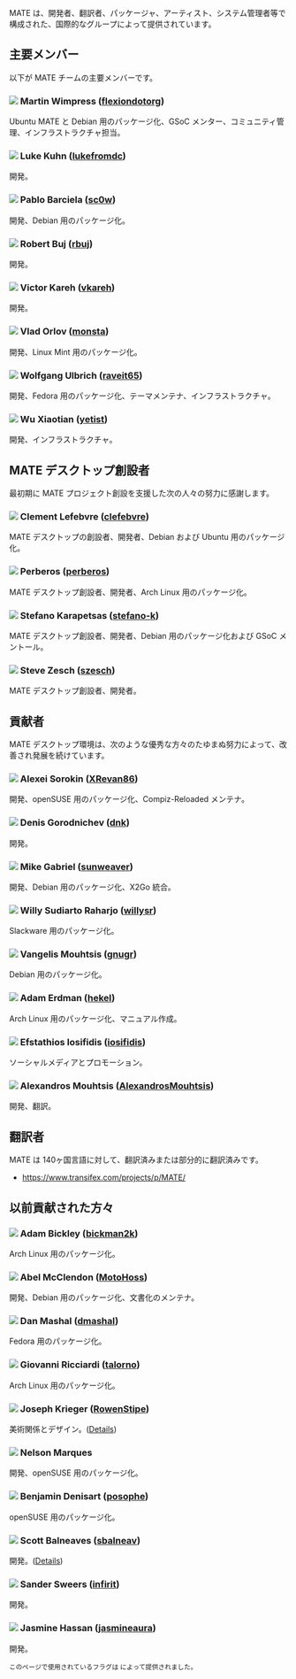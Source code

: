 <!--
.. link:
.. description:
.. tags:
.. date: 2011-12-05 07:25:21
.. title: チーム
.. slug: team
-->

MATE は、開発者、翻訳者、パッケージャ、アーティスト、システム管理者等で構成された、国際的なグループによって提供されています。

## 主要メンバー

以下が MATE チームの主要メンバーです。

### ![](/assets/img/flags/32/United%20Kingdom\(Great%20Britain\).png) Martin Wimpress ([flexiondotorg](https://github.com/flexiondotorg))

Ubuntu MATE と Debian 用のパッケージ化、GSoC メンター、コミュニティ管理、インフラストラクチャ担当。

### ![](/assets/img/flags/32/USA.png) Luke Kuhn ([lukefromdc](https://github.com/lukefromdc))

開発。

### ![](/assets/img/flags/32/Galicia.png) Pablo Barciela ([sc0w](https://github.com/sc0w))

開発、Debian 用のパッケージ化。

### ![](/assets/img/flags/32/Catalonia.png) Robert Buj ([rbuj](https://github.com/rbuj))

開発。

### ![](/assets/img/flags/32/Puerto%20Rico.png) Victor Kareh ([vkareh](https://github.com/vkareh))

開発。

### ![](/assets/img/flags/32/Russian%20Federation.png) Vlad Orlov ([monsta](https://github.com/monsta))

開発、Linux Mint 用のパッケージ化。

### ![](/assets/img/flags/32/Germany.png) Wolfgang Ulbrich ([raveit65](https://github.com/raveit65))

開発、Fedora 用のパッケージ化、テーマメンテナ、インフラストラクチャ。

### ![](/assets/img/flags/32/China.png) Wu Xiaotian ([yetist](https://github.com/yetist))

開発、インフラストラクチャ。



## MATE デスクトップ創設者

最初期に MATE プロジェクト創設を支援した次の人々の努力に感謝します。

### ![](/assets/img/flags/32/France.png) Clement Lefebvre ([clefebvre](https://github.com/clefebvre))

MATE デスクトップの創設者、開発者、Debian および Ubuntu 用のパッケージ化。

### ![](/assets/img/flags/32/Argentina.png) Perberos ([perberos](https://github.com/perberos))

MATE デスクトップ創設者、開発者、Arch Linux 用のパッケージ化。

### ![](/assets/img/flags/32/Italy.png) Stefano Karapetsas ([stefano-k](https://github.com/stefano-k))

MATE デスクトップ創設者、開発者、Debian 用のパッケージ化および GSoC メントール。

### ![](/assets/img/flags/32/USA.png) Steve Zesch ([szesch](https://github.com/szesch))

MATE デスクトップ創設者、開発者。



## 貢献者

MATE デスクトップ環境は、次のような優秀な方々のたゆまぬ努力によって、改善され発展を続けています。

### ![](/assets/img/flags/32/Russian%20Federation.png) Alexei Sorokin ([XRevan86](https://github.com/XRevan86))

開発、openSUSE 用のパッケージ化、Compiz-Reloaded メンテナ。

### ![](/assets/img/flags/32/Russian%20Federation.png) Denis Gorodnichev ([dnk](https://github.com/dnk))

開発。

### ![](/assets/img/flags/32/Germany.png) Mike Gabriel ([sunweaver](https://github.com/sunweaver))

開発、Debian 用のパッケージ化、X2Go 統合。

### ![](/assets/img/flags/32/Indonesia.png) Willy Sudiarto Raharjo ([willysr](https://github.com/willysr))

Slackware 用のパッケージ化。

### ![](/assets/img/flags/32/Greece.png) Vangelis Mouhtsis ([gnugr](https://github.com/gnugr))

Debian 用のパッケージ化。

### ![](/assets/img/flags/32/USA.png) Adam Erdman ([hekel](https://github.com/hekel))

Arch Linux 用のパッケージ化、マニュアル作成。

### ![](/assets/img/flags/32/Greece.png) Efstathios Iosifidis ([iosifidis](https://github.com/iosifidis))

ソーシャルメディアとプロモーション。

### ![](/assets/img/flags/32/Greece.png) Alexandros Mouhtsis ([AlexandrosMouhtsis](https://github.com/AlexandrosMouhtsis))

開発、翻訳。



## 翻訳者

MATE は 140ヶ国言語に対して、翻訳済みまたは部分的に翻訳済みです。

  * <https://www.transifex.com/projects/p/MATE/>



## 以前貢献された方々

### ![](/assets/img/flags/32/USA.png) Adam Bickley ([bickman2k](https://github.com/bickman2k))

Arch Linux 用のパッケージ化。

### ![](/assets/img/flags/32/USA.png) Abel McClendon ([MotoHoss](https://github.com/MotoHoss))

開発、Debian 用のパッケージ化、文書化のメンテナ。

### ![](/assets/img/flags/32/USA.png) Dan Mashal ([dmashal](https://github.com/dmashal))

Fedora 用のパッケージ化。

### ![](/assets/img/flags/32/Italy.png) Giovanni Ricciardi ([talorno](https://github.com/talorno))

Arch Linux 用のパッケージ化。

### ![](/assets/img/flags/32/USA.png) Joseph Krieger ([RowenStipe](https://github.com/RowenStipe))

美術関係とデザイン。([Details](https://wiki.mate-desktop.org/#!pages/./users-rowen_stipe.md))

### ![](/assets/img/flags/32/Portugal.png) Nelson Marques

開発、openSUSE 用のパッケージ化。

### ![](/assets/img/flags/32/France.png) Benjamin Denisart ([posophe](https://github.com/posophe))

openSUSE 用のパッケージ化。

### ![](/assets/img/flags/32/Canada.png) Scott Balneaves ([sbalneav](https://github.com/sbalneav))

開発。([Details](https://wiki.mate-desktop.org/#!pages/./users-sbalneav.md))

### ![](/assets/img/flags/32/Netherlands.png) Sander Sweers ([infirit](https://github.com/infirit))

開発。

### ![](/assets/img/flags/32/Egypt.png) Jasmine Hassan ([jasmineaura](https://wiki.mate-desktop.org/#!pages/./users-jasmineaura.md))

開発。



<small>
このページで使用されているフラグは <http://www.icondrawer.com> によって提供されました。
</small>
